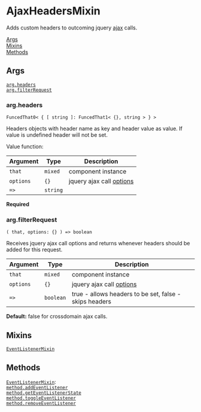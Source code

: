 # AjaxHeadersMixin

Adds custom headers to outcoming jquery [ajax](https://api.jquery.com/jQuery.ajax/) calls.

[Args](#args)  
[Mixins](#mixins)  
[Methods](#methods)  


## Args

[`arg.headers`](#argheaders)  
[`arg.filterRequest`](#argfilterrequest)  


### arg.headers

`FuncedThat0< { [ string ]: FuncedThat1< {}, string > } >`

Headers objects with header name as key and header value as value. If value is undefined header will not be set.

Value function:

| Argument  | Type     | Description                                                                          |
| --------- | -------- | ------------------------------------------------------------------------------------ |
| `that`    | `mixed`  | component instance                                                                   |
| `options` | `{}`     | jquery ajax call [options](https://api.jquery.com/jQuery.ajax/#jQuery-ajax-settings) |
| `=>`      | `string` |                                                                                      |

**Required**


### arg.filterRequest

`( that, options: {} ) => boolean`

Receives jquery ajax call options and returns whenever headers should be added for this request.

| Argument  | Type      | Description                                                                          |
| --------- | --------- | ------------------------------------------------------------------------------------ |
| `that`    | `mixed`   | component instance                                                                   |
| `options` | `{}`      | jquery ajax call [options](https://api.jquery.com/jQuery.ajax/#jQuery-ajax-settings) |
| `=>`      | `boolean` | true - allows headers to be set, false - skips headers                               |

**Default:** false for crossdomain ajax calls.


## Mixins

[`EventListenerMixin`](../mixin.utility.EventListener/README.md)  


## Methods

[`EventListenerMixin`](../mixin.utility.EventListener/README.md#methods):  
[`method.addEventListener`](../mixin.utility.EventListener/README.md#methodaddeventlistener)  
[`method.getEventListenerState`](../mixin.meta.BaseListener/README.md#methodgetnamelistenerstate)  
[`method.toggleEventListener`](../mixin.meta.BaseListener/README.md#methodtogglenamelistener)  
[`method.removeEventListener`](../mixin.meta.BaseListener/README.md#methodremovenamelistener)  
